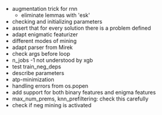 - augmentation trick for rnn
    - eliminate lemmas with 'esk'
- checking and initializing parameters
- assert that for every solution there is a problem defined
- adapt enigmatic featurizer
- different modes of mining
- adapt parser from Mirek
- check args before loop
- n_jobs -1 not understood by xgb
- test train_neg_deps
- describe parameters
- atp-minimization
- handling errors from os.popen
- add support for both binary features and enigma features
- max_num_prems, knn_prefiltering: check this carefully
- check if neg mining is activated
